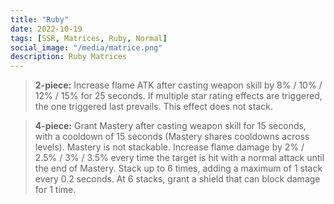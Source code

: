 ```yaml
---
title: "Ruby"
date: 2022-10-19
tags: [SSR, Matrices, Ruby, Normal]
social_image: "/media/matrice.png"
description: Ruby Matrices
---
```


> **2-piece:** Increase flame ATK after casting weapon skill by 8% / 10% / 12% / 15% for 25 seconds. If multiple star rating effects are triggered, the one triggered last prevails. This effect does not stack.

> **4-piece:** Grant Mastery after casting weapon skill for 15 seconds, with a cooldown of 15 seconds (Mastery shares cooldowns across levels). Mastery is not stackable. Increase flame damage by 2% / 2.5% / 3% / 3.5% every time the target is hit with a normal attack until the end of Mastery. Stack up to 6 times, adding a maximum of 1 stack every 0.2 seconds. At 6 stacks, grant a shield that can block damage for 1 time.
